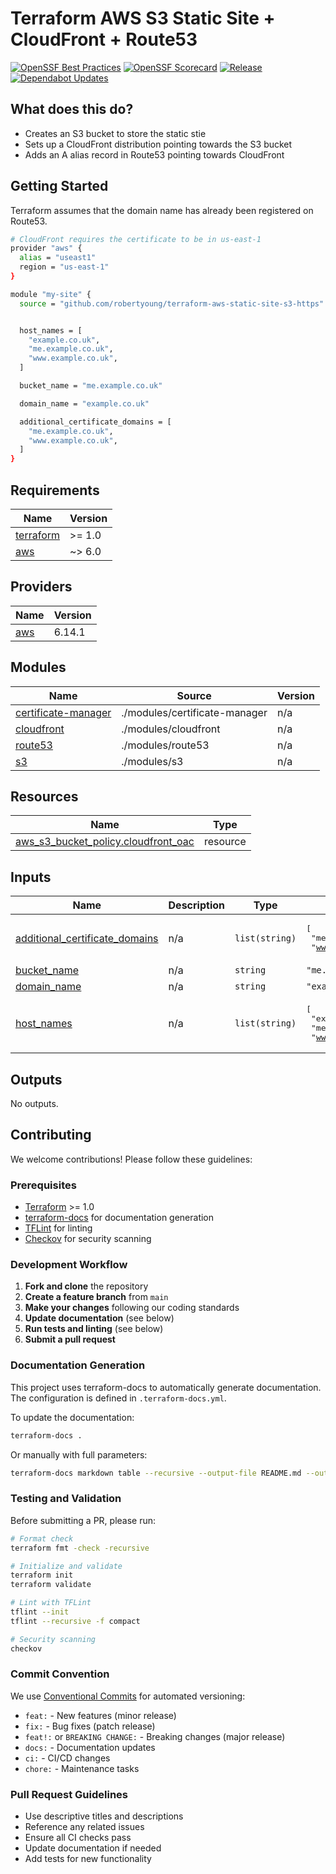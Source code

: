 # Terraform AWS S3 Static Site + CloudFront + Route53

[![OpenSSF Best Practices](https://www.bestpractices.dev/projects/11246/badge)](https://www.bestpractices.dev/projects/11246)
[![OpenSSF Scorecard](https://api.securityscorecards.dev/projects/github.com/RobertYoung/terraform-aws-static-site-s3-https/badge)](https://securityscorecards.dev/viewer/?uri=github.com/RobertYoung/terraform-aws-static-site-s3-https)
[![Release](https://github.com/RobertYoung/terraform-aws-static-site-s3-https/actions/workflows/release.yml/badge.svg)](https://github.com/RobertYoung/terraform-aws-static-site-s3-https/actions/workflows/release.yml)
[![Dependabot Updates](https://github.com/RobertYoung/terraform-aws-static-site-s3-https/actions/workflows/dependabot/dependabot-updates/badge.svg)](https://github.com/RobertYoung/terraform-aws-static-site-s3-https/actions/workflows/dependabot/dependabot-updates)

## What does this do?

- Creates an S3 bucket to store the static stie
- Sets up a CloudFront distribution pointing towards the S3 bucket
- Adds an A alias record in Route53 pointing towards CloudFront

## Getting Started

Terraform assumes that the domain name has already been registered on Route53.

```sh
# CloudFront requires the certificate to be in us-east-1
provider "aws" {
  alias = "useast1"
  region = "us-east-1"
}

module "my-site" {
  source = "github.com/robertyoung/terraform-aws-static-site-s3-https"


  host_names = [
    "example.co.uk",
    "me.example.co.uk",
    "www.example.co.uk",
  ]

  bucket_name = "me.example.co.uk"

  domain_name = "example.co.uk"

  additional_certificate_domains = [
    "me.example.co.uk",
    "www.example.co.uk",
  ]
}
```

<!-- BEGIN_TF_DOCS -->

## Requirements

| Name                                                                     | Version |
| ------------------------------------------------------------------------ | ------- |
| <a name="requirement_terraform"></a> [terraform](#requirement_terraform) | >= 1.0  |
| <a name="requirement_aws"></a> [aws](#requirement_aws)                   | ~> 6.0  |

## Providers

| Name                                             | Version |
| ------------------------------------------------ | ------- |
| <a name="provider_aws"></a> [aws](#provider_aws) | 6.14.1  |

## Modules

| Name                                                                                         | Source                        | Version |
| -------------------------------------------------------------------------------------------- | ----------------------------- | ------- |
| <a name="module_certificate-manager"></a> [certificate-manager](#module_certificate-manager) | ./modules/certificate-manager | n/a     |
| <a name="module_cloudfront"></a> [cloudfront](#module_cloudfront)                            | ./modules/cloudfront          | n/a     |
| <a name="module_route53"></a> [route53](#module_route53)                                     | ./modules/route53             | n/a     |
| <a name="module_s3"></a> [s3](#module_s3)                                                    | ./modules/s3                  | n/a     |

## Resources

| Name                                                                                                                                | Type     |
| ----------------------------------------------------------------------------------------------------------------------------------- | -------- |
| [aws_s3_bucket_policy.cloudfront_oac](https://registry.terraform.io/providers/hashicorp/aws/latest/docs/resources/s3_bucket_policy) | resource |

## Inputs

| Name                                                                                                                        | Description | Type           | Default                                                                              | Required |
| --------------------------------------------------------------------------------------------------------------------------- | ----------- | -------------- | ------------------------------------------------------------------------------------ | :------: |
| <a name="input_additional_certificate_domains"></a> [additional_certificate_domains](#input_additional_certificate_domains) | n/a         | `list(string)` | <pre>[<br/> "me.example.com",<br/> "www.example.com"<br/>]</pre>                     |    no    |
| <a name="input_bucket_name"></a> [bucket_name](#input_bucket_name)                                                          | n/a         | `string`       | `"me.example.com"`                                                                   |    no    |
| <a name="input_domain_name"></a> [domain_name](#input_domain_name)                                                          | n/a         | `string`       | `"example.com"`                                                                      |    no    |
| <a name="input_host_names"></a> [host_names](#input_host_names)                                                             | n/a         | `list(string)` | <pre>[<br/> "example.com",<br/> "me.example.com",<br/> "www.example.com"<br/>]</pre> |    no    |

## Outputs

No outputs.

<!-- END_TF_DOCS -->

## Contributing

We welcome contributions! Please follow these guidelines:

### Prerequisites

- [Terraform](https://www.terraform.io/downloads.html) >= 1.0
- [terraform-docs](https://terraform-docs.io/user-guide/installation/) for documentation generation
- [TFLint](https://github.com/terraform-linters/tflint) for linting
- [Checkov](https://www.checkov.io/2.Basics/Installing%20Checkov.html) for security scanning

### Development Workflow

1. **Fork and clone** the repository
2. **Create a feature branch** from `main`
3. **Make your changes** following our coding standards
4. **Update documentation** (see below)
5. **Run tests and linting** (see below)
6. **Submit a pull request**

### Documentation Generation

This project uses terraform-docs to automatically generate documentation. The configuration is defined in `.terraform-docs.yml`.

To update the documentation:

```bash
terraform-docs .
```

Or manually with full parameters:

```bash
terraform-docs markdown table --recursive --output-file README.md --output-mode inject .
```

### Testing and Validation

Before submitting a PR, please run:

```bash
# Format check
terraform fmt -check -recursive

# Initialize and validate
terraform init
terraform validate

# Lint with TFLint
tflint --init
tflint --recursive -f compact

# Security scanning
checkov
```

### Commit Convention

We use [Conventional Commits](https://www.conventionalcommits.org/) for automated versioning:

- `feat:` - New features (minor release)
- `fix:` - Bug fixes (patch release)
- `feat!:` or `BREAKING CHANGE:` - Breaking changes (major release)
- `docs:` - Documentation updates
- `ci:` - CI/CD changes
- `chore:` - Maintenance tasks

### Pull Request Guidelines

- Use descriptive titles and descriptions
- Reference any related issues
- Ensure all CI checks pass
- Update documentation if needed
- Add tests for new functionality
